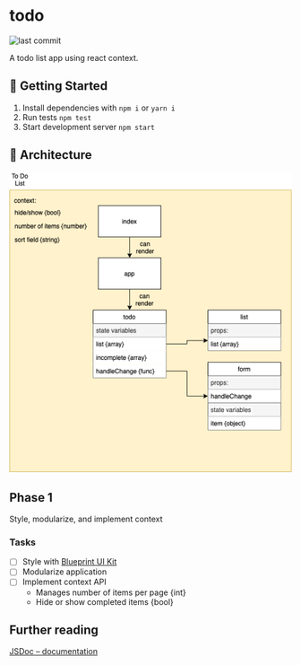 # todo

![last commit](https://img.shields.io/github/last-commit/CullenSharp/todo)

A todo list app using react context.

## 🚀 Getting Started

1. Install dependencies with `npm i` or `yarn i`
2. Run tests `npm test`
3. Start development server `npm start`

## 🏢 Architecture

![UML](todoList.png)

## Phase 1

Style, modularize, and implement context

### Tasks

- [ ] Style with [Blueprint UI Kit](https://blueprintjs.com/docs/#blueprint)
- [ ] Modularize application
- [ ] Implement context API
  - Manages number of items per page {int}
  - Hide or show completed items {bool}

## Further reading

[JSDoc – documentation](https://jsdoc.app/)
